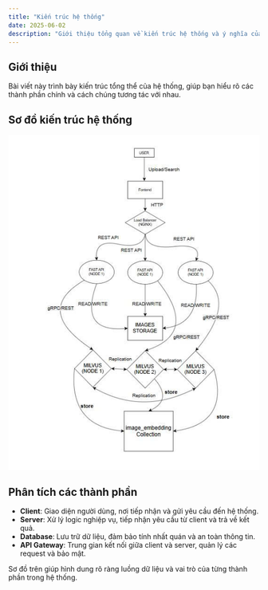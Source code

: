 ```yaml
---
title: "Kiến trúc hệ thống"
date: 2025-06-02
description: "Giới thiệu tổng quan về kiến trúc hệ thống và ý nghĩa của từng thành phần trong sơ đồ."
---
```


## Giới thiệu

Bài viết này trình bày kiến trúc tổng thể của hệ thống, giúp bạn hiểu rõ các thành phần chính và cách chúng tương tác với nhau.

## Sơ đồ kiến trúc hệ thống

![Sơ đồ kiến trúc hệ thống](/static/images/sơđồhệthống.jpg)

## Phân tích các thành phần

- **Client**: Giao diện người dùng, nơi tiếp nhận và gửi yêu cầu đến hệ thống.
- **Server**: Xử lý logic nghiệp vụ, tiếp nhận yêu cầu từ client và trả về kết quả.
- **Database**: Lưu trữ dữ liệu, đảm bảo tính nhất quán và an toàn thông tin.
- **API Gateway**: Trung gian kết nối giữa client và server, quản lý các request và bảo mật.

Sơ đồ trên giúp hình dung rõ ràng luồng dữ liệu và vai trò của từng thành phần trong hệ thống.